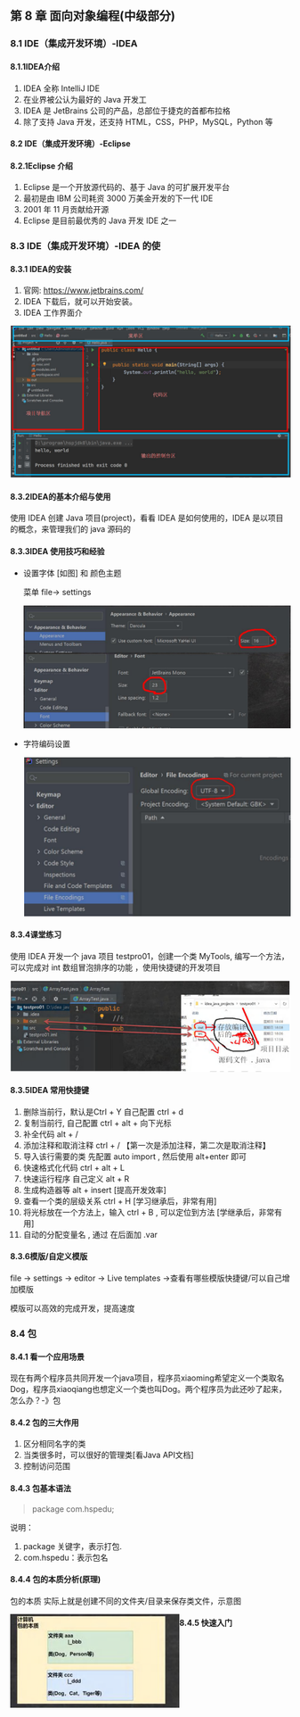 ## 第 8 章 面向对象编程(中级部分)

### 8.1 IDE（集成开发环境）-IDEA

#### 8.1.1IDEA介绍

1. IDEA 全称 IntelliJ IDE
2. 在业界被公认为最好的 Java 开发工
3.  IDEA 是 JetBrains 公司的产品，总部位于捷克的首都布拉格
4. 除了支持 Java 开发，还支持 HTML，CSS，PHP，MySQL，Python 等

#### 8.2 IDE（集成开发环境）-Eclipse

#### 8.2.1Eclipse 介绍

1. Eclipse 是一个开放源代码的、基于 Java 的可扩展开发平台
2. 最初是由 IBM 公司耗资 3000 万美金开发的下一代 IDE
3. 2001 年 11 月贡献给开源
4. Eclipse 是目前最优秀的 Java 开发 IDE 之一

### 8.3 IDE（集成开发环境）-IDEA 的使

#### 8.3.1 IDEA的安装

1. 官网: https://www.jetbrains.com/
2. IDEA 下载后，就可以开始安装。
3. IDEA 工作界面介

![image-20230920121306933](08面向对象编程(中级部分).assets/image-20230920121306933.png)

#### 8.3.2IDEA的基本介绍与使用

使用 IDEA 创建 Java 项目(project)，看看 IDEA 是如何使用的，IDEA 是以项目的概念，来管理我们的 java 源码的

#### 8.3.3IDEA 使用技巧和经验

- 设置字体 [如图] 和 颜色主题

  菜单 file-> settings

  ![image-20230920122207845](08面向对象编程(中级部分).assets/image-20230920122207845.png)

- 字符编码设置

  ![image-20230920122239867](08面向对象编程(中级部分).assets/image-20230920122239867.png)

#### 8.3.4课堂练习

使用 IDEA 开发一个 java 项目 testpro01，创建一个类 MyTools, 编写一个方法，可以完成对 int 数组冒泡排序的功能 ，使用快捷键的开发项目

![image-20230920122359376](08面向对象编程(中级部分).assets/image-20230920122359376.png)

#### 8.3.5IDEA 常用快捷键

1. 删除当前行，默认是Ctrl + Y 自己配置 ctrl + d
2.  复制当前行, 自己配置 ctrl + alt + 向下光标
3.  补全代码 alt + /
4.  添加注释和取消注释 ctrl + / 【第一次是添加注释，第二次是取消注释】
5.  导入该行需要的类 先配置 auto import , 然后使用 alt+enter 即可
6.  快速格式化代码 ctrl + alt + L
7.  快速运行程序 自己定义 alt + R
8.  生成构造器等 alt + insert [提高开发效率]
9. 查看一个类的层级关系 ctrl + H [学习继承后，非常有用]
10. 将光标放在一个方法上，输入 ctrl + B , 可以定位到方法 [学继承后，非常有用]
11. 自动的分配变量名 , 通过 在后面加 .var

#### 8.3.6模版/自定义模版

file -> settings -> editor -> Live templates ->查看有哪些模版快捷键/可以自己增加模版

模版可以高效的完成开发，提高速度

### 8.4 包

#### 8.4.1 看一个应用场景

现在有两个程序员共同开发一个java项目，程序员xiaoming希望定义一个类取名Dog，程序员xiaoqiang也想定义一个类也叫Dog。两个程序员为此还吵了起来，怎么办？-》包

#### 8.4.2 包的三大作用

1. 区分相同名字的类
2. 当类很多时，可以很好的管理类[看Java API文档]
3. 控制访问范围

#### 8.4.3 包基本语法

> package com.hspedu;

说明：

1. package 关键字，表示打包.
2. com.hspedu：表示包名

#### 8.4.4 包的本质分析(原理)

包的本质 实际上就是创建不同的文件夹/目录来保存类文件，示意图

<img src="08面向对象编程(中级部分).assets/image-20230920140253313.png" alt="image-20230920140253313" align="left"/>

#### 8.4.5 快速入门

